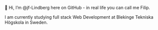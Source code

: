 👋 Hi, I’m @jf-Lindberg here on GitHub - in real life you can call me Filip.

I am currently studying full stack Web Development at Blekinge Tekniska Högskola in Sweden. 
